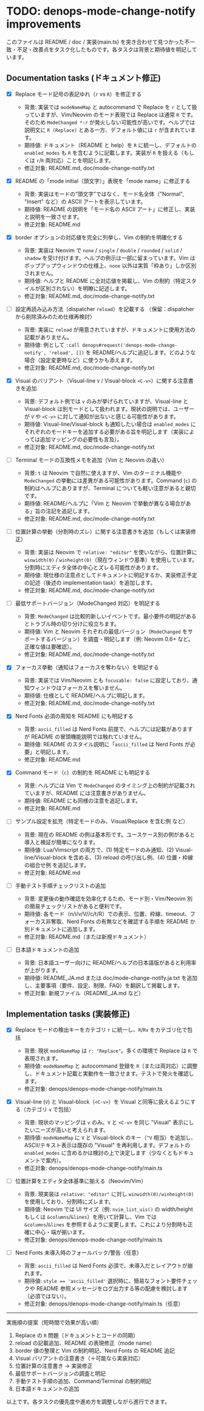 # TODO: denops-mode-change-notify improvements

このファイルは README / doc / 実装(main.ts) を突き合わせて見つかった不一致・不足・改善点をタスク化したものです。各タスクは背景と期待値を明記しています。

## Documentation tasks (ドキュメント修正)

- [x] Replace モード記号の表記ゆれ（`r` vs `R`）を修正する
  - 背景: 実装では `modeNameMap` と autocommand で Replace を `r` として扱っていますが、Vim/Neovim のモード表現では Replace は通常 `R` です。そのため `ModeChanged *:r` が発火しない可能性が高いです。ヘルプでは説明文に `R (Replace)` とある一方、デフォルト値には `r` が含まれています。
  - 期待値: ドキュメント（README と help）を `R` に統一し、デフォルトの `enabled_modes` も `R` を含むように記載します。実装が `R` を扱える（もしくは `r`/`R` 両対応）ことを明記します。
  - 修正対象: README.md, doc/mode-change-notify.txt

- [x] README の「mode initial（頭文字）」表現を「mode name」に修正する
  - 背景: 実装はモードの“頭文字”ではなく、モード名全体（"Normal", "Insert" など）の ASCII アートを表示しています。
  - 期待値: README の説明を「モード名の ASCII アート」に修正し、実装と説明を一致させます。
  - 修正対象: README.md

- [x] border オプションの対応値を完全に列挙し、Vim の制約を明確化する
  - 背景: 実装は Neovim で `none` / `single` / `double` / `rounded` / `solid` / `shadow` を受け付けます。ヘルプの例示は一部に留まっています。Vim はポップアップウィンドウの仕様上、`none` 以外は実質「枠あり」しか区別されません。
  - 期待値: ヘルプと README に全対応値を掲載し、Vim の制約（特定スタイルが区別されない）を明瞭に記述します。
  - 修正対象: README.md, doc/mode-change-notify.txt

- [ ] 設定再読み込み方法（dispatcher `reload`）を記載する 〈保留：dispatcherから削除済みのため仕様再検討〉
  - 背景: 実装に `reload` が用意されていますが、ドキュメントに使用方法の記載がありません。
  - 期待値: 例として `:call denops#request('denops-mode-change-notify', 'reload', [])` を README/ヘルプに追記します。どのような場合（設定変更時など）に使うかも添えます。
  - 修正対象: README.md, doc/mode-change-notify.txt

- [x] Visual のバリアント（Visual-line `V` / Visual-block `<C-v>`）に関する注意書きを追加
  - 背景: デフォルト例では `v` のみが挙げられていますが、Visual-line と Visual-block は別モードとして扱われます。現状の説明では、ユーザーが `V` や `<C-v>` に対して通知が出ないと感じる可能性があります。
  - 期待値: Visual-line/Visual-block も通知したい場合は `enabled_modes` にそれぞれのモードキーを追加する必要がある旨を明記します（実装によっては追加マッピングの必要性も言及）。
  - 修正対象: README.md, doc/mode-change-notify.txt

- [ ] Terminal モードの互換性メモを追加（Vim と Neovim の違い）
  - 背景: `t` は Neovim で自然に使えますが、Vim のターミナル機能や `ModeChanged` の挙動には差異がある可能性があります。Command (`c`) の制約はヘルプにありますが、Terminal についても軽い注意があると親切です。
  - 期待値: README/ヘルプに「Vim と Neovim で挙動が異なる場合がある」旨の注記を追記します。
  - 修正対象: README.md, doc/mode-change-notify.txt

- [ ] 位置計算の挙動（分割時のズレ）に関する注意書きを追加（もしくは実装修正）
  - 背景: 実装は Neovim で `relative: "editor"` を使いながら、位置計算に `winwidth(0)` / `winheight(0)`（現在ウィンドウ基準）を使用しています。分割時にエディタ全体の中心とズレる可能性があります。
  - 期待値: 現仕様の注意点としてドキュメントに明記するか、実装修正予定の記述（後述の implementation task）を追加します。
  - 修正対象: README.md, doc/mode-change-notify.txt

- [ ] 最低サポートバージョン（ModeChanged 対応）を明記する
  - 背景: `ModeChanged` は比較的新しいイベントです。最小要件の明記があるとトラブル時の切り分けに役立ちます。
  - 期待値: Vim と Neovim それぞれの最低バージョン（`ModeChanged` をサポートするバージョン）を調査・明記します（例: Neovim 0.6+ など。正確な値は要確認）。
  - 修正対象: README.md, doc/mode-change-notify.txt

- [x] フォーカス挙動（通知はフォーカスを奪わない）を明記する
  - 背景: 実装では Vim/Neovim とも `focusable: false` に設定しており、通知ウィンドウはフォーカスを奪いません。
  - 期待値: 仕様として README/ヘルプに明記します。
  - 修正対象: README.md, doc/mode-change-notify.txt

- [x] Nerd Fonts 必須の周知を README にも明記する
  - 背景: `ascii_filled` は Nerd Fonts 前提で、ヘルプには記載がありますが README の冒頭機能説明では触れていません。
  - 期待値: README のスタイル説明に「`ascii_filled` は Nerd Fonts が必要」と明記します。
  - 修正対象: README.md

- [x] Command モード（`c`）の制約を README にも明記する
  - 背景: ヘルプには Vim で `ModeChanged` のタイミング上の制約が記載されていますが、README には注意書きがありません。
  - 期待値: README にも同様の注意を追記します。
  - 修正対象: README.md

- [ ] サンプル設定を拡充（特定モードのみ、Visual/Replace を含む例 など）
  - 背景: 現在の README の例は基本形です。ユースケース別の例があると導入と検証が簡単になります。
  - 期待値: Lua/Vimscript の両方で、(1) 特定モードのみ通知、(2) Visual-line/Visual-block を含める、(3) reload の呼び出し例、(4) 位置・枠線の組合せ例 を追記します。
  - 修正対象: README.md

- [ ] 手動テスト手順チェックリストの追加
  - 背景: 変更後の動作確認を効率化するため、モード別・Vim/Neovim 別の簡易チェックリストがあると便利です。
  - 期待値: 各モード（n/i/v/V/<C-v>/c/t/R）での表示、位置、枠線、timeout、フォーカス非奪取、Nerd Fonts の有無などを確認する手順を README か別ドキュメントに追加します。
  - 修正対象: README.md（または新規ドキュメント）

- [ ] 日本語ドキュメントの追加
  - 背景: 日本語ユーザー向けに README/ヘルプの日本語版があると利用率が上がります。
  - 期待値: README_JA.md または doc/mode-change-notify.ja.txt を追加し、主要事項（要件、設定、制限、FAQ）を翻訳して掲載します。
  - 修正対象: 新規ファイル（README_JA.md など）

## Implementation tasks (実装修正)

- [x] Replace モードの検出キーをカテゴリ `r` に統一し、`R`/`Rv` をカテゴリ化で包括
  - 背景: 現状 `modeNameMap` は `r: "Replace"`。多くの環境で Replace は `R` で表現されます。
  - 期待値: `modeNameMap` と autocommand 登録を `R`（または両対応）に調整し、ドキュメント記載と実動作を一致させます。テストで発火を確認します。
  - 修正対象: denops/denops-mode-change-notify/main.ts

- [x] Visual-line (`V`) と Visual-block（`<C-v>`）を Visual と同等に扱えるようにする（カテゴリ `v` で包括）
  - 背景: 現状のマッピングは `v` のみ。`V` と `<C-v>` を同じ "Visual" 表示にしたいニーズが高いと考えられます。
  - 期待値: `modeNameMap` に `V` と Visual-block のキー（`^V` 相当）を追加し、ASCII/テキスト表示は既存の "Visual" を再利用します。デフォルトの `enabled_modes` に含めるかは検討の上で決定します（少なくともドキュメントで案内）。
  - 修正対象: denops/denops-mode-change-notify/main.ts

- [ ] 位置計算をエディタ全体基準に揃える（Neovim/Vim）
  - 背景: 現実装は `relative: "editor"` に対し `winwidth(0)/winheight(0)` を使用しており、分割時にズレます。
  - 期待値: Neovim では UI サイズ（例: `nvim_list_uis()` の width/height もしくは `&columns`/`&lines`）を用いて計算し、Vim では `&columns`/`&lines` を参照するように変更します。これにより分割時も正確に中心・端が揃います。
  - 修正対象: denops/denops-mode-change-notify/main.ts

- [ ] Nerd Fonts 未導入時のフォールバック/警告（任意）
  - 背景: `ascii_filled` は Nerd Fonts 必須で、未導入だとレイアウトが崩れます。
  - 期待値: `style == 'ascii_filled'` 選択時に、簡易なフォント要件チェックや README 参照メッセージをログ出力する等の配慮を検討します（必須ではない）。
  - 修正対象: denops/denops-mode-change-notify/main.ts（任意）

---

実施順の提案（短時間で効果が高い順）
1. Replace の `R` 問題（ドキュメントとコードの同期）
2. reload の記載追加、README の表現修正（mode name）
3. border 値の整理と Vim の制約明記、Nerd Fonts の README 追記
4. Visual バリアントの注意書き（＋可能なら実装対応）
5. 位置計算の注意書き → 実装修正
6. 最低サポートバージョンの調査と明記
7. 手動テスト手順の追加、Command/Terminal の制約明記
8. 日本語ドキュメントの追加

以上です。各タスクの優先度や進め方を調整しながら進行できます。